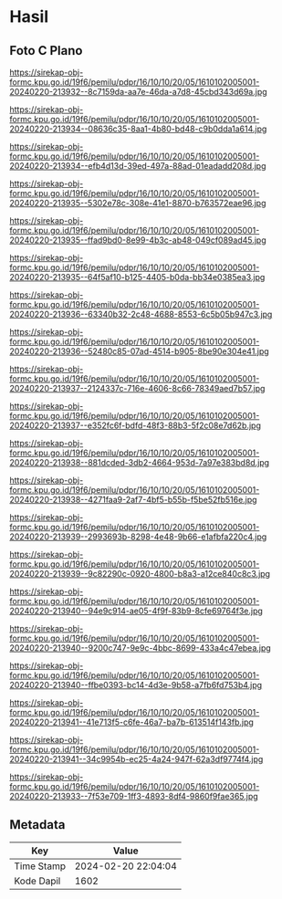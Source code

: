 # Hasil

## Foto C Plano

https://sirekap-obj-formc.kpu.go.id/19f6/pemilu/pdpr/16/10/10/20/05/1610102005001-20240220-213932--8c7159da-aa7e-46da-a7d8-45cbd343d69a.jpg

https://sirekap-obj-formc.kpu.go.id/19f6/pemilu/pdpr/16/10/10/20/05/1610102005001-20240220-213934--08636c35-8aa1-4b80-bd48-c9b0dda1a614.jpg

https://sirekap-obj-formc.kpu.go.id/19f6/pemilu/pdpr/16/10/10/20/05/1610102005001-20240220-213934--efb4d13d-39ed-497a-88ad-01eadadd208d.jpg

https://sirekap-obj-formc.kpu.go.id/19f6/pemilu/pdpr/16/10/10/20/05/1610102005001-20240220-213935--5302e78c-308e-41e1-8870-b763572eae96.jpg

https://sirekap-obj-formc.kpu.go.id/19f6/pemilu/pdpr/16/10/10/20/05/1610102005001-20240220-213935--ffad9bd0-8e99-4b3c-ab48-049cf089ad45.jpg

https://sirekap-obj-formc.kpu.go.id/19f6/pemilu/pdpr/16/10/10/20/05/1610102005001-20240220-213935--64f5af10-b125-4405-b0da-bb34e0385ea3.jpg

https://sirekap-obj-formc.kpu.go.id/19f6/pemilu/pdpr/16/10/10/20/05/1610102005001-20240220-213936--63340b32-2c48-4688-8553-6c5b05b947c3.jpg

https://sirekap-obj-formc.kpu.go.id/19f6/pemilu/pdpr/16/10/10/20/05/1610102005001-20240220-213936--52480c85-07ad-4514-b905-8be90e304e41.jpg

https://sirekap-obj-formc.kpu.go.id/19f6/pemilu/pdpr/16/10/10/20/05/1610102005001-20240220-213937--2124337c-716e-4606-8c66-78349aed7b57.jpg

https://sirekap-obj-formc.kpu.go.id/19f6/pemilu/pdpr/16/10/10/20/05/1610102005001-20240220-213937--e352fc6f-bdfd-48f3-88b3-5f2c08e7d62b.jpg

https://sirekap-obj-formc.kpu.go.id/19f6/pemilu/pdpr/16/10/10/20/05/1610102005001-20240220-213938--881dcded-3db2-4664-953d-7a97e383bd8d.jpg

https://sirekap-obj-formc.kpu.go.id/19f6/pemilu/pdpr/16/10/10/20/05/1610102005001-20240220-213938--4271faa9-2af7-4bf5-b55b-f5be52fb516e.jpg

https://sirekap-obj-formc.kpu.go.id/19f6/pemilu/pdpr/16/10/10/20/05/1610102005001-20240220-213939--2993693b-8298-4e48-9b66-e1afbfa220c4.jpg

https://sirekap-obj-formc.kpu.go.id/19f6/pemilu/pdpr/16/10/10/20/05/1610102005001-20240220-213939--9c82290c-0920-4800-b8a3-a12ce840c8c3.jpg

https://sirekap-obj-formc.kpu.go.id/19f6/pemilu/pdpr/16/10/10/20/05/1610102005001-20240220-213940--94e9c914-ae05-4f9f-83b9-8cfe69764f3e.jpg

https://sirekap-obj-formc.kpu.go.id/19f6/pemilu/pdpr/16/10/10/20/05/1610102005001-20240220-213940--9200c747-9e9c-4bbc-8699-433a4c47ebea.jpg

https://sirekap-obj-formc.kpu.go.id/19f6/pemilu/pdpr/16/10/10/20/05/1610102005001-20240220-213940--ffbe0393-bc14-4d3e-9b58-a7fb6fd753b4.jpg

https://sirekap-obj-formc.kpu.go.id/19f6/pemilu/pdpr/16/10/10/20/05/1610102005001-20240220-213941--41e713f5-c6fe-46a7-ba7b-613514f143fb.jpg

https://sirekap-obj-formc.kpu.go.id/19f6/pemilu/pdpr/16/10/10/20/05/1610102005001-20240220-213941--34c9954b-ec25-4a24-947f-62a3df9774f4.jpg

https://sirekap-obj-formc.kpu.go.id/19f6/pemilu/pdpr/16/10/10/20/05/1610102005001-20240220-213933--7f53e709-1ff3-4893-8df4-9860f9fae365.jpg


## Metadata

| Key        | Value               |
| ---------- | ------------------- |
| Time Stamp | 2024-02-20 22:04:04 |
| Kode Dapil | 1602                |



